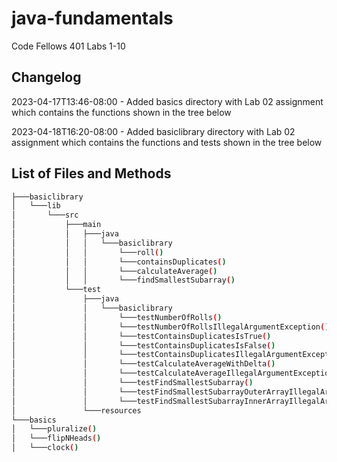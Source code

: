 # java-fundamentals

Code Fellows 401 Labs 1-10

## Changelog

2023-04-17T13:46-08:00 - Added basics directory with Lab 02 assignment which contains the functions shown in the tree below

2023-04-18T16:20-08:00 - Added basiclibrary directory with Lab 02 assignment which contains the functions and tests shown in the tree below

## List of Files and Methods

```bash
├───basiclibrary
│   └───lib
│       └───src
│           ├───main
│           │   ├───java
│           │   │   └───basiclibrary
│           │   │       └───roll()
│           │   │       └───containsDuplicates()
│           │   │       └───calculateAverage()
│           │   │       └───findSmallestSubarray()
│           └───test
│               ├───java
│               │   └───basiclibrary
│               │       └───testNumberOfRolls()
│               │       └───testNumberOfRollsIllegalArgumentException()
│               │       └───testContainsDuplicatesIsTrue()
│               │       └───testContainsDuplicatesIsFalse()
│               │       └───testContainsDuplicatesIllegalArgumentException()
│               │       └───testCalculateAverageWithDelta()
│               │       └───testCalculateAverageIllegalArgumentException()
│               │       └───testFindSmallestSubarray()
│               │       └───testFindSmallestSubarrayOuterArrayIllegalArgumentException()
│               │       └───testFindSmallestSubarrayInnerArrayIllegalArgumentException()
│               └───resources
└───basics
│   └───pluralize()
│   └───flipNHeads()
│   └───clock()
```
